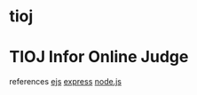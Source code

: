 tioj
====

TIOJ Infor Online Judge
====
references
  [ejs](http://robdodson.me/blog/2012/05/31/how-to-use-ejs-in-express/)
  [express](http://expressjs.com/)
  [node.js](http://nodejs.org/)
